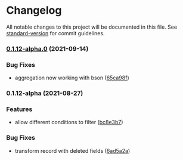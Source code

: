 # Changelog

All notable changes to this project will be documented in this file. See [standard-version](https://github.com/conventional-changelog/standard-version) for commit guidelines.

### [0.1.12-alpha.0](https://github.com/ReliefApplications/emrs-safe-backend/compare/v0.1.12-alpha...v0.1.12-alpha.0) (2021-09-14)


### Bug Fixes

* aggregation now working with bson ([65ca98f](https://github.com/ReliefApplications/emrs-safe-backend/commits/65ca98fab275bc3f098d80eb505c24b6c3d11fd0))

### 0.1.12-alpha (2021-08-27)


### Features

* allow different conditions to filter ([bc8e3b7](https://github.com/ReliefApplications/emrs-safe-backend/commits/bc8e3b7de65b0b9076ff1146ddf725bc6a8258bf))


### Bug Fixes

* transform record with deleted fields ([6ad5a2a](https://github.com/ReliefApplications/emrs-safe-backend/commits/6ad5a2ac87f12fcaf8bca461f29f6d3b89f3f605))
